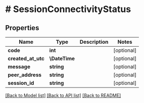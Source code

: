 # # SessionConnectivityStatus

## Properties

Name | Type | Description | Notes
------------ | ------------- | ------------- | -------------
**code** | **int** |  | [optional]
**created_at_utc** | **\DateTime** |  | [optional]
**message** | **string** |  | [optional]
**peer_address** | **string** |  | [optional]
**session_id** | **string** |  | [optional]

[[Back to Model list]](../../README.md#models) [[Back to API list]](../../README.md#endpoints) [[Back to README]](../../README.md)
